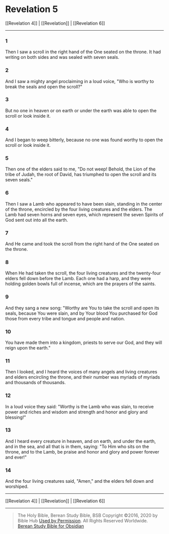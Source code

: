 # Revelation 5

[[Revelation 4]] | [[Revelation]] | [[Revelation 6]]

---

### 1
Then I saw a scroll in the right hand of the One seated on the throne. It had writing on both sides and was sealed with seven seals.

### 2
And I saw a mighty angel proclaiming in a loud voice, "Who is worthy to break the seals and open the scroll?"

### 3
But no one in heaven or on earth or under the earth was able to open the scroll or look inside it.

### 4
And I began to weep bitterly, because no one was found worthy to open the scroll or look inside it.

### 5
Then one of the elders said to me, "Do not weep! Behold, the Lion of the tribe of Judah, the root of David, has triumphed to open the scroll and its seven seals."

### 6
Then I saw a Lamb who appeared to have been slain, standing in the center of the throne, encircled by the four living creatures and the elders. The Lamb had seven horns and seven eyes, which represent the seven Spirits of God sent out into all the earth.

### 7
And He came and took the scroll from the right hand of the One seated on the throne.

### 8
When He had taken the scroll, the four living creatures and the twenty-four elders fell down before the Lamb. Each one had a harp, and they were holding golden bowls full of incense, which are the prayers of the saints.

### 9
And they sang a new song: "Worthy are You to take the scroll and open its seals, because You were slain, and by Your blood You purchased for God those from every tribe and tongue and people and nation.

### 10
You have made them into a kingdom, priests to serve our God, and they will reign upon the earth."

### 11
Then I looked, and I heard the voices of many angels and living creatures and elders encircling the throne, and their number was myriads of myriads and thousands of thousands.

### 12
In a loud voice they said: "Worthy is the Lamb who was slain, to receive power and riches and wisdom and strength and honor and glory and blessing!"

### 13
And I heard every creature in heaven, and on earth, and under the earth, and in the sea, and all that is in them, saying: "To Him who sits on the throne, and to the Lamb, be praise and honor and glory and power forever and ever!"

### 14
And the four living creatures said, "Amen," and the elders fell down and worshiped.

---

[[Revelation 4]] | [[Revelation]] | [[Revelation 6]]

---

> The Holy Bible, Berean Study Bible, BSB
> Copyright &copy;2016, 2020 by Bible Hub
> [Used by Permission](https://berean.bible/terms.htm). All Rights Reserved Worldwide.
> [Berean Study Bible for Obsidian](https://github.com/gapmiss/berean-study-bible-for-obsidian)</small>

